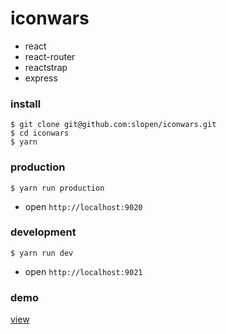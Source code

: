 # iconwars

* react
* react-router
* reactstrap
* express


### install

```
$ git clone git@github.com:slopen/iconwars.git
$ cd iconwars
$ yarn
```

### production

```
$ yarn run production
```

* open `http://localhost:9020`

### development

```
$ yarn run dev
```

* open `http://localhost:9021`

### demo


[view](https://rawgit.com/slopen/iconwars/master/build/client/index.html)
